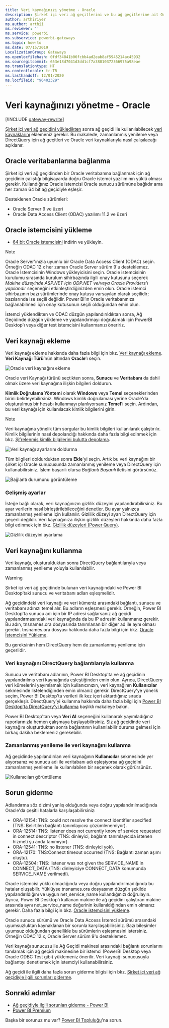 ```yaml
---
title: Veri kaynağınızı yönetme - Oracle
description: Şirket içi veri ağ geçitlerini ve bu ağ geçitlerine ait Oracle veri kaynaklarını yönetme.
author: arthiriyer
ms.author: arthii
ms.reviewer: ''
ms.service: powerbi
ms.subservice: powerbi-gateways
ms.topic: how-to
ms.date: 07/15/2019
LocalizationGroup: Gateways
ms.openlocfilehash: 0fdf34841b06fcbb4ad2eab8af5945214ac45932
ms.sourcegitcommit: 653e18d7041d3dd1cf7a38010372366975a98eae
ms.translationtype: HT
ms.contentlocale: tr-TR
ms.lasthandoff: 12/01/2020
ms.locfileid: "96402329"
---
```

# <a name="manage-your-data-source---oracle"></a>Veri kaynağınızı yönetme - Oracle

[!INCLUDE [gateway-rewrite](../includes/gateway-rewrite.md)]

[Şirket içi veri ağ geçidini yükledikten](/data-integration/gateway/service-gateway-install) sonra ağ geçidi ile kullanılabilecek [veri kaynaklarını](service-gateway-data-sources.md#add-a-data-source) eklemeniz gerekir. Bu makalede, zamanlanmış yenileme veya DirectQuery için ağ geçitleri ve Oracle veri kaynaklarıyla nasıl çalışılacağı açıklanır.

## <a name="connect-to-an-oracle-database"></a>Oracle veritabanlarına bağlanma
Şirket içi veri ağ geçidinden bir Oracle veritabanına bağlanmak için ağ geçidinin çalıştığı bilgisayarda doğru Oracle istemci yazılımının yüklü olması gerekir. Kullandığınız Oracle istemcisi Oracle sunucu sürümüne bağlıdır ama her zaman 64 bit ağ geçidiyle eşleşir.

Desteklenen Oracle sürümleri: 
- Oracle Server 9 ve üzeri
- Oracle Data Access Client (ODAC) yazılımı 11.2 ve üzeri

## <a name="install-the-oracle-client"></a>Oracle istemcisini yükleme
- [64 bit Oracle istemcisini](https://www.oracle.com/database/technologies/odac-downloads.html) indirin ve yükleyin.

> [!NOTE]
> Oracle Server'ınızla uyumlu bir Oracle Data Access Client (ODAC) seçin. Örneğin ODAC 12.x her zaman Oracle Server sürüm 9'u desteklemez.
> Oracle İstemcisinin Windows yükleyicisini seçin.
> Oracle istemcisinin kurulumu sırasında kurulum sihirbazında ilgili onay kutusunu seçerek *Makine düzeyinde ASP.NET için ODP.NET ve/veya Oracle Providers’ı yapılandır* seçeneğini etkinleştirdiğinizden emin olun. Oracle istemci sihirbazının bazı sürümlerinde onay kutusu varsayılan olarak seçilidir; bazılarında ise seçili değildir. Power BI’ın Oracle veritabanınıza bağlanabilmesi için onay kutusunun seçili olduğundan emin olun.
 
İstemci yüklendikten ve ODAC düzgün yapılandırıldıktan sonra, Ağ Geçidinde düzgün yükleme ve yapılandırmayı doğrulamak için PowerBI Desktop'ı veya diğer test istemcisini kullanmanızı öneririz.

## <a name="add-a-data-source"></a>Veri kaynağı ekleme

Veri kaynağı ekleme hakkında daha fazla bilgi için bkz. [Veri kaynağı ekleme](service-gateway-data-sources.md#add-a-data-source). **Veri Kaynağı Türü**’nün altından **Oracle**’ı seçin.

![Oracle veri kaynağını ekleme](media/service-gateway-onprem-manage-oracle/data-source-oracle.png)

Oracle veri Kaynağı türünü seçtikten sonra, **Sunucu** ve **Veritabanı** da dahil olmak üzere veri kaynağına ilişkin bilgileri doldurun. 

**Kimlik Doğrulama Yöntemi** olarak **Windows** veya **Temel** seçeneklerinden birini belirleyebilirsiniz. Windows kimlik doğrulaması yerine Oracle'da oluşturulmuş bir hesabı kullanmayı planlıyorsanız **Temel**'i seçin. Ardından, bu veri kaynağı için kullanılacak kimlik bilgilerini girin.

> [!NOTE]
> Veri kaynağına yönelik tüm sorgular bu kimlik bilgileri kullanılarak çalıştırılır. Kimlik bilgilerinin nasıl depolandığı hakkında daha fazla bilgi edinmek için bkz. [Şifrelenmiş kimlik bilgilerini bulutta depolama](service-gateway-data-sources.md#store-encrypted-credentials-in-the-cloud).

![Veri kaynağı ayarlarını doldurma](media/service-gateway-onprem-manage-oracle/data-source-oracle2.png)

Tüm bilgileri doldurduktan sonra **Ekle**'yi seçin. Artık bu veri kaynağını bir şirket içi Oracle sunucusunda zamanlanmış yenileme veya DirectQuery için kullanabilirsiniz. İşlem başarılı olursa *Bağlantı Başarılı* iletisini görürsünüz.

![Bağlantı durumunu görüntüleme](media/service-gateway-onprem-manage-oracle/datasourcesettings4.png)

### <a name="advanced-settings"></a>Gelişmiş ayarlar

İsteğe bağlı olarak, veri kaynağınızın gizlilik düzeyini yapılandırabilirsiniz. Bu ayar verilerin nasıl birleştirilebileceğini denetler. Bu ayar yalnızca zamanlanmış yenileme için kullanılır. Gizlilik düzeyi ayarı DirectQuery için geçerli değildir. Veri kaynağınıza ilişkin gizlilik düzeyleri hakkında daha fazla bilgi edinmek için bkz. [Gizlilik düzeyleri (Power Query)](https://support.office.com/article/Privacy-levels-Power-Query-CC3EDE4D-359E-4B28-BC72-9BEE7900B540).

![Gizlilik düzeyini ayarlama](media/service-gateway-onprem-manage-oracle/datasourcesettings9.png)

## <a name="use-the-data-source"></a>Veri kaynağını kullanma

Veri kaynağı, oluşturulduktan sonra DirectQuery bağlantılarıyla veya zamanlanmış yenileme yoluyla kullanılabilir.

> [!WARNING]
> Şirket içi veri ağ geçidinde bulunan veri kaynağındaki ve Power BI Desktop’taki sunucu ve veritabanı adları eşleşmelidir.

Ağ geçidindeki veri kaynağı ve veri kümeniz arasındaki bağlantı, sunucu ve veritabanı adınızı temel alır. Bu adların eşleşmesi gerekir. Örneğin, Power BI Desktop'ta sunucu adı için bir IP adresi sağlarsanız ağ geçidi yapılandırmasındaki veri kaynağında da bu IP adresini kullanmanız gerekir. Bu adın, tnsnames.ora dosyasında tanımlanan bir diğer ad ile aynı olması gerekir. tnsnames.ora dosyası hakkında daha fazla bilgi için bkz. [Oracle İstemcisini Yükleme](#install-the-oracle-client).

Bu gereksinim hem DirectQuery hem de zamanlanmış yenileme için geçerlidir.

### <a name="use-the-data-source-with-directquery-connections"></a>Veri kaynağını DirectQuery bağlantılarıyla kullanma

Sunucu ve veritabanı adlarının, Power BI Desktop'ta ve ağ geçidinin yapılandırılmış veri kaynağında eşleştiğinden emin olun. Ayrıca, DirectQuery veri kümelerini yayımlamak için kullanıcınızın, veri kaynağının **Kullanıcılar** sekmesinde listelendiğinden emin olmanız gerekir. DirectQuery'ye yönelik seçim, Power BI Desktop'ta verileri ilk kez içeri aktardığınız sırada gerçekleşir. DirectQuery’yi kullanma hakkında daha fazla bilgi için [Power BI Desktop'ta DirectQuery’yi kullanma](desktop-use-directquery.md) başlıklı makaleye bakın.

Power BI Desktop'tan veya **Veri Al** seçeneğini kullanarak yayımladığınız raporlarınızla hemen çalışmaya başlayabilirsiniz. Siz ağ geçidinde veri kaynağını oluşturduktan sonra bağlantının kullanılabilir duruma gelmesi için birkaç dakika beklemeniz gerekebilir.

### <a name="use-the-data-source-with-scheduled-refresh"></a>Zamanlanmış yenileme ile veri kaynağını kullanma

Ağ geçidinde yapılandırılan veri kaynağının **Kullanıcılar** sekmesinde yer alıyorsanız ve sunucu adı ile veritabanı adı eşleşiyorsa ağ geçidini zamanlanmış yenileme ile kullanılabilen bir seçenek olarak görürsünüz.

![Kullanıcıları görüntüleme](media/service-gateway-onprem-manage-oracle/powerbi-gateway-enterprise-schedule-refresh.png)

## <a name="troubleshooting"></a>Sorun giderme

Adlandırma söz dizimi yanlış olduğunda veya doğru yapılandırılmadığında Oracle'da çeşitli hatalarla karşılaşabilirsiniz:

* ORA-12154: TNS: could not resolve the connect identifier specified (TNS: Belirtilen bağlantı tanımlayıcısı çözümlenemiyor).
* ORA-12514: TNS: listener does not currently know of service requested in connect descriptor (TNS: dinleyici, bağlantı tanımlayıcıda istenen hizmeti şu anda tanımıyor).
* ORA-12541: TNS: no listener (TNS: dinleyici yok).
* ORA-12170: TNS:Connect timeout occurred (TNS: Bağlantı zaman aşımı oluştu).
* ORA-12504: TNS: listener was not given the SERVICE_NAME in CONNECT_DATA (TNS: dinleyiciye CONNECT_DATA konumunda SERVICE_NAME verilmedi).

Oracle istemcisi yüklü olmadığında veya doğru yapılandırılmadığında bu hatalar oluşabilir. Yüklüyse tnsnames.ora dosyasının düzgün şekilde yapılandırıldığını ve uygun net_service_name kullandığınızı doğrulayın. Ayrıca, Power BI Desktop'ı kullanan makine ile ağ geçidini çalıştıran makine arasında aynı net_service_name değerinin kullanıldığından emin olmanız gerekir. Daha fazla bilgi için bkz. [Oracle istemcisini yükleme](#install-the-oracle-client).

Oracle sunucu sürümü ve Oracle Data Access İstemci sürümü arasındaki uyumsuzluktan kaynaklanan bir sorunla karşılaşabilirsiniz. Bazı bileşimler uyumsuz olduğundan genellikle bu sürümlerin eşleşmesini istersiniz. Örneğin ODAC 12.x, Oracle Server sürüm 9'u desteklemez.

Veri kaynağı sunucusu ile Ağ Geçidi makinesi arasındaki bağlantı sorunlarını tanılamak için ağ geçidi makinesine bir istemci (PowerBI Desktop veya Oracle ODBC Test gibi) yüklemeniz önerilir. Veri kaynağı sunucusuyla bağlantıyı denetlemek için istemciyi kullanabilirsiniz.

Ağ geçidi ile ilgili daha fazla sorun giderme bilgisi için bkz. [Şirket içi veri ağ geçidiyle ilgili sorunları giderme](/data-integration/gateway/service-gateway-tshoot).

## <a name="next-steps"></a>Sonraki adımlar

* [Ağ geçidiyle ilgili sorunları giderme - Power BI](service-gateway-onprem-tshoot.md)
* [Power BI Premium](../admin/service-premium-what-is.md)

Başka bir sorunuz mu var? [Power BI Topluluğu](https://community.powerbi.com/)'na sorun.
